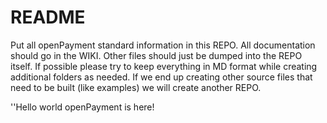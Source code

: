 README
========

Put all openPayment standard information in this REPO.  All documentation should go in the WIKI.  Other files should just be dumped into the REPO itself.  If possible please try to keep everything in MD format while creating additional folders as needed.  If we end up creating other source files that need to be built (like examples) we will create another REPO.

''Hello world openPayment is here!
